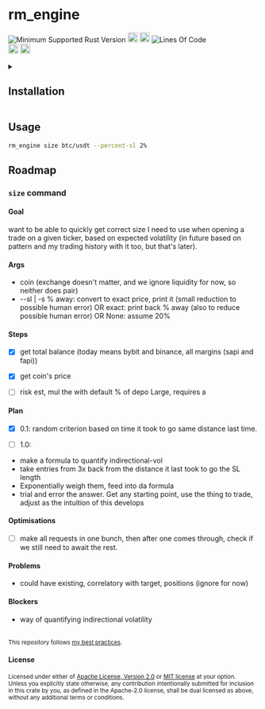 # rm_engine
![Minimum Supported Rust Version](https://img.shields.io/badge/nightly-1.85+-ab6000.svg)
[<img alt="crates.io" src="https://img.shields.io/crates/v/rm_engine.svg?color=fc8d62&logo=rust" height="20" style=flat-square>](https://crates.io/crates/rm_engine)
[<img alt="docs.rs" src="https://img.shields.io/badge/docs.rs-66c2a5?style=for-the-badge&labelColor=555555&logo=docs.rs&style=flat-square" height="20">](https://docs.rs/rm_engine)
![Lines Of Code](https://img.shields.io/badge/LoC-346-lightblue)
<br>
[<img alt="ci errors" src="https://img.shields.io/github/actions/workflow/status/valeratrades/rm_engine/errors.yml?branch=master&style=for-the-badge&style=flat-square&label=errors&labelColor=420d09" height="20">](https://github.com/valeratrades/rm_engine/actions?query=branch%3Amaster) <!--NB: Won't find it if repo is private-->
[<img alt="ci warnings" src="https://img.shields.io/github/actions/workflow/status/valeratrades/rm_engine/warnings.yml?branch=master&style=for-the-badge&style=flat-square&label=warnings&labelColor=d16002" height="20">](https://github.com/valeratrades/rm_engine/actions?query=branch%3Amaster) <!--NB: Won't find it if repo is private-->

<!-- markdownlint-disable -->
<details>
  <summary>
    <h2>Installation</h2>
  </summary>
	<pre><code class="language-sh">TODO</code></pre>
</details>
<!-- markdownlint-restore -->

## Usage
```sh
rm_engine size btc/usdt --percent-sl 2%
```


## Roadmap


### `size` command
#### Goal
want to be able to quickly get correct size I need to use when opening a trade on a given ticker, based on expected volatility (in future based on pattern and my trading history with it too, but that's later).


#### Args
- coin (exchange doesn't matter, and we ignore liquidity for now, so neither does pair)
- --sl | -s
	% away: convert to exact price, print it (small reduction to possible human error)
	OR
	exact: print back % away (also to reduce possible human error)
	OR
	None: assume 20%


#### Steps
- [x] get total balance (today means bybit and binance, all margins (sapi and fapi))
- [x] get coin's price 

- [ ] risk est, mul the with default % of depo
  Large, requires a <plan>

#### Plan
- [x] 0.1: random criterion based on time it took to go same distance last time. 

- [ ] 1.0:
+ make a formula to quantify indirectional-vol
+ take entries from 3x back from the distance it last took to go the SL length
+ Exponentially weigh them, feed into da formula
+ trial and error the answer. Get any starting point, use the thing to trade, adjust as the intuition of this develops


#### Optimisations
- [ ] make all requests in one bunch, then after one comes through, check if we still need to await the rest.

#### Problems
- could have existing, correlatory with target, positions (ignore for now)

#### Blockers
- way of quantifying indirectional volatility


<br>

<sup>
This repository follows <a href="https://github.com/valeratrades/.github/tree/master/best_practices">my best practices</a>.
</sup>

#### License

<sup>
Licensed under either of <a href="LICENSE-APACHE">Apache License, Version
2.0</a> or <a href="LICENSE-MIT">MIT license</a> at your option.
</sup>

<br>

<sub>
Unless you explicitly state otherwise, any contribution intentionally submitted
for inclusion in this crate by you, as defined in the Apache-2.0 license, shall
be dual licensed as above, without any additional terms or conditions.
</sub>
